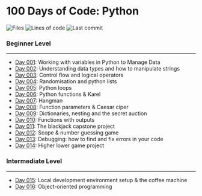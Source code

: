 # 100 Days of Code: Python
![Files](https://img.shields.io/github/directory-file-count/mfsuzigan/100_days_of_code_python)
![Lines of code](https://img.shields.io/tokei/lines/github/mfsuzigan/100_days_of_code_python)
![Last commit](https://img.shields.io/github/last-commit/mfsuzigan/100_days_of_code_python.svg)
### Beginner Level
___
- [Day 001](/day001): Working with variables in Python to Manage Data
- [Day 002](/day002): Understanding data types and how to manipulate strings
- [Day 003](/day003): Control flow and logical operators
- [Day 004](/day004): Randomisation and python lists
- [Day 005](/day005): Python loops
- [Day 006](/day006): Python functions & Karel
- [Day 007](/day007): Hangman
- [Day 008](/day008): Function parameters & Caesar ciper
- [Day 009](/day009): Dictionaries, nesting and the secret auction
- [Day 010](/day010): Functions with outputs
- [Day 011](/day011): The blackjack capstone project
- [Day 012](/day012): Scope & number guessing game
- [Day 013](/day013): Debugging: how to find and fix errors in your code
- [Day 014](/day014): Higher lower game project
### Intermediate Level
___
- [Day 015](/day015): Local development environment setup & the coffee machine
- [Day 016](/day016): Object-oriented programming

